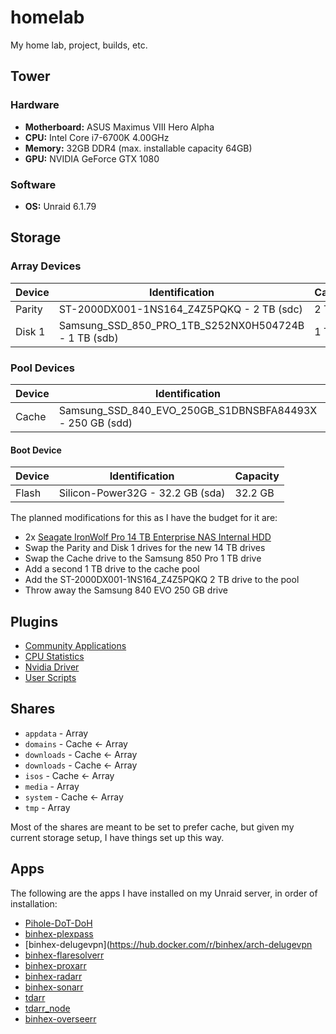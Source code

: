# homelab

My home lab, project, builds, etc.

## Tower

### Hardware

- __Motherboard:__ ASUS Maximus VIII Hero Alpha
- __CPU:__ Intel Core i7-6700K 4.00GHz
- __Memory:__ 32GB DDR4 (max. installable capacity 64GB)
- __GPU:__ NVIDIA GeForce GTX 1080

### Software

- __OS:__ Unraid 6.1.79

## Storage

### Array Devices

| Device | Identification                                       | Capacity |
|--------|------------------------------------------------------|----------|
| Parity | ST-2000DX001-1NS164_Z4Z5PQKQ - 2 TB (sdc)            | 2 TB     |
| Disk 1 | Samsung_SSD_850_PRO_1TB_S252NX0H504724B - 1 TB (sdb) | 1 TB     |

### Pool Devices

| Device | Identification                                           | Capacity |
|--------|----------------------------------------------------------|----------|
| Cache  | Samsung_SSD_840_EVO_250GB_S1DBNSBFA84493X - 250 GB (sdd)	| 250 GB  |

#### Boot Device

| Device | Identification                                           | Capacity |
|--------|----------------------------------------------------------|----------|
| Flash  | Silicon-Power32G - 32.2 GB (sda)                         | 32.2 GB  |

The planned modifications for this as I have the budget for it are:

- 2x [Seagate IronWolf Pro 14 TB Enterprise NAS Internal HDD](https://www.amazon.com/dp/B0B94P481H/)
- Swap the Parity and Disk 1 drives for the new 14 TB drives
- Swap the Cache drive to the Samsung 850 Pro 1 TB drive
- Add a second 1 TB drive to the cache pool
- Add the ST-2000DX001-1NS164_Z4Z5PQKQ 2 TB drive to the pool
- Throw away the Samsung 840 EVO 250 GB drive

## Plugins

- [Community Applications](https://forums.unraid.net/topic/38582-plug-in-community-applications/)
- [CPU Statistics](https://forums.unraid.net/topic/38582-plug-in-community-applications/)
- [Nvidia Driver](https://forums.unraid.net/topic/38582-plug-in-community-applications/)
- [User Scripts](https://forums.unraid.net/topic/38582-plug-in-community-applications/)

## Shares

- `appdata` - Array
- `domains` - Cache ← Array
- `downloads` - Cache ← Array
- `downloads` - Cache ← Array
- `isos` - Cache ← Array
- `media` - Array
- `system` - Cache ← Array
- `tmp` - Array

Most of the shares are meant to be set to prefer cache, but given my current
storage setup, I have things set up this way.

## Apps

The following are the apps I have installed on my Unraid server, in order of
installation:

- [Pihole-DoT-DoH](https://hub.docker.com/r/testdasi/pihole-dot-doh)
- [binhex-plexpass](https://hub.docker.com/r/binhex/arch-plexpass)
- [binhex-delugevpn](https://hub.docker.com/r/binhex/arch-delugevpn
- [binhex-flaresolverr](https://hub.docker.com/r/binhex/arch-flaresolverr)
- [binhex-proxarr](https://hub.docker.com/r/binhex/arch-proxarr)
- [binhex-radarr](https://hub.docker.com/r/binhex/arch-radarr)
- [binhex-sonarr](https://hub.docker.com/r/binhex/arch-sonarr)
- [tdarr](https://hub.docker.com/r/haveagitg/tdarr)
- [tdarr_node](https://hub.docker.com/r/haveagitg/tdarr_node)
- [binhex-overseerr](https://hub.docker.com/r/binhex/arch-overseerr)
